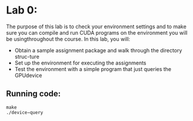 # Lab 0:

The purpose of this lab is to check your environment settings and to make sure you can compile and run CUDA programs on the environment you will be usingthroughout the course.  In this lab, you will:
- Obtain a sample assignment package and walk through the directory struc-ture
- Set up the environment for executing the assignments
- Test the environment with a simple program that just queries the GPUdevice

## Running code:
```
make
./device−query
```
